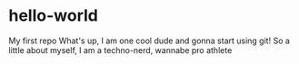 # hello-world
My first repo
What's up, I am one cool dude and gonna start using git!
So a little about myself, I am a techno-nerd, wannabe pro athlete
